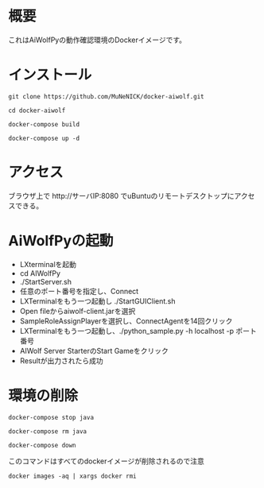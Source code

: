# 概要
これはAiWolfPyの動作確認環境のDockerイメージです。

# インストール

```
git clone https://github.com/MuNeNICK/docker-aiwolf.git
```

```
cd docker-aiwolf
```

```
docker-compose build
```

```
docker-compose up -d
```

# アクセス
ブラウザ上で
http://サーバIP:8080
でuBuntuのリモートデスクトップにアクセスできる。

# AiWolfPyの起動
- LXterminalを起動
- cd AIWolfPy
- ./StartServer.sh
- 任意のポート番号を指定し、Connect
- LXTerminalをもう一つ起動し ./StartGUIClient.sh
- Open fileからaiwolf-client.jarを選択
- SampleRoleAssignPlayerを選択し、ConnectAgentを14回クリック
- LXTerminalをもう一つ起動し、./python_sample.py -h localhost -p ポート番号
- AIWolf Server StarterのStart Gameをクリック
- Resultが出力されたら成功

# 環境の削除
```
docker-compose stop java
```

```
docker-compose rm java
```

```
docker-compose down
```

このコマンドはすべてのdockerイメージが削除されるので注意
```
docker images -aq | xargs docker rmi
```
